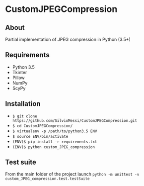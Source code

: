 # CustomJPEGCompression #
## About ##
Partial implementation of JPEG compression in Python (3.5+)

## Requirements ##
*	Python 3.5
*   Tkinter
*   Pillow
*   NumPy
*   ScyPy
## Installation ##
* ``` $ git clone https://github.com/SilvioMessi/CustomJPEGCompression.git ```
* ``` $ cd CustomJPEGCompression/ ```
* ``` $ virtualenv -p /path/to/python3.5 ENV ```
* ``` $ source ENV/bin/activate ```
* ``` (ENV)$ pip install -r requirements.txt ```
* ``` (ENV)$ python custom_JPEG_compression ```

## Test suite ##
From the main folder of the project launch ```python -m unittest -v custom_JPEG_compression.test.testSuite```